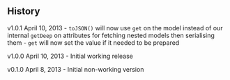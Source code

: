 ## History

v1.0.1 April 10, 2013
	- `toJSON()` will now use `get` on the model instead of our internal `getDeep` on attributes for fetching nested models then serialising them
	- `get` will now set the value if it needed to be prepared

v1.0.0 April 10, 2013
	- Initial working release

v0.1.0 April 8, 2013
	- Initial non-working version